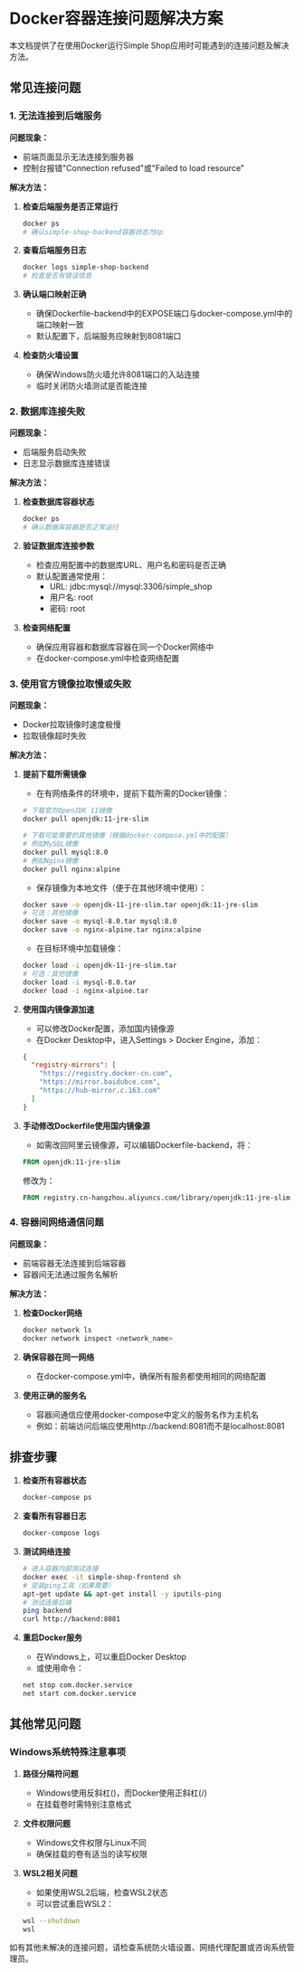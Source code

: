# Docker容器连接问题解决方案

本文档提供了在使用Docker运行Simple Shop应用时可能遇到的连接问题及解决方法。

## 常见连接问题

### 1. 无法连接到后端服务

**问题现象：**
- 前端页面显示无法连接到服务器
- 控制台报错"Connection refused"或"Failed to load resource"

**解决方法：**

1. **检查后端服务是否正常运行**
   ```bash
   docker ps
   # 确认simple-shop-backend容器状态为Up
   ```

2. **查看后端服务日志**
   ```bash
   docker logs simple-shop-backend
   # 检查是否有错误信息
   ```

3. **确认端口映射正确**
   - 确保Dockerfile-backend中的EXPOSE端口与docker-compose.yml中的端口映射一致
   - 默认配置下，后端服务应映射到8081端口

4. **检查防火墙设置**
   - 确保Windows防火墙允许8081端口的入站连接
   - 临时关闭防火墙测试是否能连接

### 2. 数据库连接失败

**问题现象：**
- 后端服务启动失败
- 日志显示数据库连接错误

**解决方法：**

1. **检查数据库容器状态**
   ```bash
   docker ps
   # 确认数据库容器是否正常运行
   ```

2. **验证数据库连接参数**
   - 检查应用配置中的数据库URL、用户名和密码是否正确
   - 默认配置通常使用：
     - URL: jdbc:mysql://mysql:3306/simple_shop
     - 用户名: root
     - 密码: root

3. **检查网络配置**
   - 确保应用容器和数据库容器在同一个Docker网络中
   - 在docker-compose.yml中检查网络配置

### 3. 使用官方镜像拉取慢或失败

**问题现象：**
- Docker拉取镜像时速度极慢
- 拉取镜像超时失败

**解决方法：**

1. **提前下载所需镜像**
   - 在有网络条件的环境中，提前下载所需的Docker镜像：
   ```bash
   # 下载官方OpenJDK 11镜像
   docker pull openjdk:11-jre-slim
   
   # 下载可能需要的其他镜像（根据docker-compose.yml中的配置）
   # 例如MySQL镜像
   docker pull mysql:8.0
   # 例如Nginx镜像
   docker pull nginx:alpine
   ```
   - 保存镜像为本地文件（便于在其他环境中使用）：
   ```bash
   docker save -o openjdk-11-jre-slim.tar openjdk:11-jre-slim
   # 可选：其他镜像
   docker save -o mysql-8.0.tar mysql:8.0
   docker save -o nginx-alpine.tar nginx:alpine
   ```
   - 在目标环境中加载镜像：
   ```bash
   docker load -i openjdk-11-jre-slim.tar
   # 可选：其他镜像
   docker load -i mysql-8.0.tar
   docker load -i nginx-alpine.tar
   ```

2. **使用国内镜像源加速**
   - 可以修改Docker配置，添加国内镜像源
   - 在Docker Desktop中，进入Settings > Docker Engine，添加：
   ```json
   {
     "registry-mirrors": [
       "https://registry.docker-cn.com",
       "https://mirror.baidubce.com",
       "https://hub-mirror.c.163.com"
     ]
   }
   ```

3. **手动修改Dockerfile使用国内镜像源**
   - 如需改回阿里云镜像源，可以编辑Dockerfile-backend，将：
   ```dockerfile
   FROM openjdk:11-jre-slim
   ```
   修改为：
   ```dockerfile
   FROM registry.cn-hangzhou.aliyuncs.com/library/openjdk:11-jre-slim
   ```

### 4. 容器间网络通信问题

**问题现象：**
- 前端容器无法连接到后端容器
- 容器间无法通过服务名解析

**解决方法：**

1. **检查Docker网络**
   ```bash
   docker network ls
   docker network inspect <network_name>
   ```

2. **确保容器在同一网络**
   - 在docker-compose.yml中，确保所有服务都使用相同的网络配置

3. **使用正确的服务名**
   - 容器间通信应使用docker-compose中定义的服务名作为主机名
   - 例如：前端访问后端应使用http://backend:8081而不是localhost:8081

## 排查步骤

1. **检查所有容器状态**
   ```bash
   docker-compose ps
   ```

2. **查看所有容器日志**
   ```bash
   docker-compose logs
   ```

3. **测试网络连接**
   ```bash
   # 进入容器内部测试连接
   docker exec -it simple-shop-frontend sh
   # 安装ping工具（如果需要）
   apt-get update && apt-get install -y iputils-ping
   # 测试连接后端
   ping backend
   curl http://backend:8081
   ```

4. **重启Docker服务**
   - 在Windows上，可以重启Docker Desktop
   - 或使用命令：
   ```bash
   net stop com.docker.service
   net start com.docker.service
   ```

## 其他常见问题

### Windows系统特殊注意事项

1. **路径分隔符问题**
   - Windows使用反斜杠(\)，而Docker使用正斜杠(/)
   - 在挂载卷时需特别注意格式

2. **文件权限问题**
   - Windows文件权限与Linux不同
   - 确保挂载的卷有适当的读写权限

3. **WSL2相关问题**
   - 如果使用WSL2后端，检查WSL2状态
   - 可以尝试重启WSL2：
   ```bash
   wsl --shutdown
   wsl
   ```

如有其他未解决的连接问题，请检查系统防火墙设置、网络代理配置或咨询系统管理员。